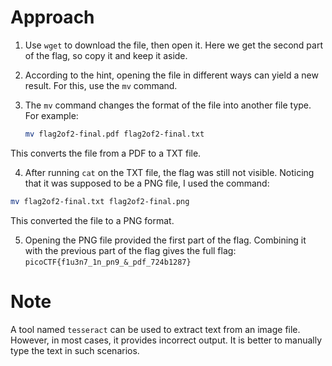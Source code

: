 # Approach

1. Use `wget` to download the file, then open it. Here we get the second part of the flag, so copy it and keep it aside.
2. According to the hint, opening the file in different ways can yield a new result. For this, use the `mv` command.
3. The `mv` command changes the format of the file into another file type. For example:

   ```bash
   mv flag2of2-final.pdf flag2of2-final.txt
   ```

  This converts the file from a PDF to a TXT file.
  
4. After running `cat` on the TXT file, the flag was still not visible. Noticing that it was supposed to be a PNG file, I used the command:

  ```bash
  mv flag2of2-final.txt flag2of2-final.png
  ```
This converted the file to a PNG format. 

5. Opening the PNG file provided the first part of the flag. Combining it with the previous part of the flag gives the full flag:  `picoCTF{f1u3n7_1n_pn9_&_pdf_724b1287}`


# Note

A tool named `tesseract` can be used to extract text from an image file. However, in most cases, it provides incorrect output. It is better to manually type the text in such scenarios.

